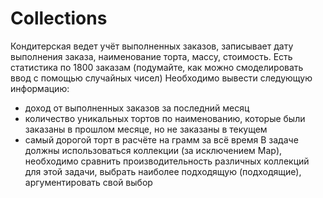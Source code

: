 # Collections

Кондитерская ведет учёт выполненных заказов, записывает
дату выполнения заказа, наименование торта, массу, стоимость. Есть статистика по 1800 заказам
(подумайте, как можно смоделировать ввод с помощью случайных чисел)
Необходимо вывести следующую информацию:
- доход от выполненных заказов за последний месяц
- количество уникальных тортов по наименованию, которые были заказаны в прошлом месяце, но не заказаны в текущем
- самый дорогой торт в расчёте на грамм за всё время
В задаче должны использоваться коллекции (за исключением Map),
необходимо сравнить производительность различных коллекций для этой задачи, выбрать наиболее подходящую (подходящие),
аргументировать свой выбор
